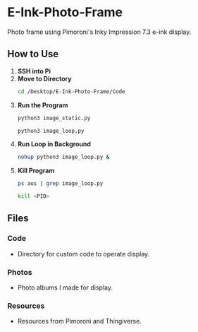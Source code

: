 # E-Ink-Photo-Frame
Photo frame using Pimoroni's Inky Impression 7.3 e-ink display.

## How to Use
1. **SSH into Pi**
2. **Move to Directory**
   ```bash
   cd /Desktop/E-Ink-Photo-Frame/Code
   ```
4. **Run the Program**
   ```bash
   python3 image_static.py
   ```
   ```bash
   python3 image_loop.py
   ```
5. **Run Loop in Background**
   ```bash
   nohup python3 image_loop.py &
   ```
6. **Kill Program**
    ```bash
    ps aus | grep image_loop.py
    ```
    ```bash
    kill <PID>
    ```

## Files
### Code
* Directory for custom code to operate display.
### Photos
* Photo albums I made for display.
### Resources
* Resources from Pimoroni and Thingiverse.

